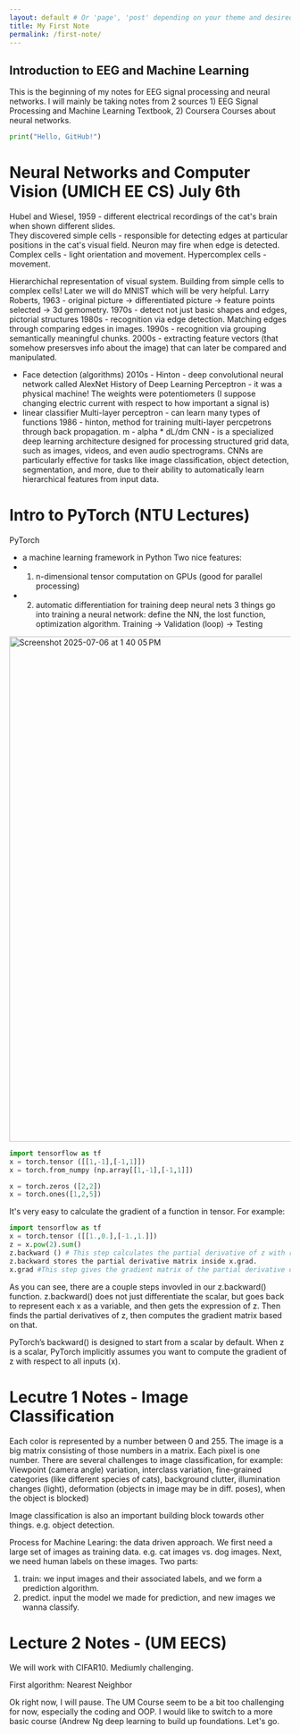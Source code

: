 ```yaml
---
layout: default # Or 'page', 'post' depending on your theme and desired layout
title: My First Note
permalink: /first-note/
---
```


## Introduction to EEG and Machine Learning
This is the beginning of my notes for EEG signal processing and neural networks. I will mainly be taking notes from 2 sources 1) EEG Signal Processing and Machine Learning Textbook, 2) Coursera Courses about neural networks.

```python
print("Hello, GitHub!")
```

# Neural Networks and Computer Vision (UMICH EE CS) July 6th
Hubel and Wiesel, 1959 - different electrical recordings of the cat's brain when shown different slides.  
They discovered simple cells - responsible for detecting edges at particular positions in the cat's visual field. Neuron may fire when edge is detected. Complex cells - light orientation and movement. Hypercomplex cells - movement.

Hierarchichal representation of visual system. Building from simple cells to complex cells! Later we will do MNIST which will be very helpful.
Larry Roberts, 1963 - original picture -> differentiated picture -> feature points selected -> 3d gemometry.
1970s - detect not just basic shapes and edges, pictorial structures
1980s - recognition via edge detection. Matching edges through comparing edges in images.
1990s - recognition via grouping semantically meaningful chunks.
2000s - extracting feature vectors (that somehow presersves info about the image) that can later be compared and manipulated.
- Face detection (algorithms)
2010s - Hinton - deep convolutional neural network called AlexNet
History of Deep Learning
Perceptron - it was a physical machine! The weights were potentiometers (I suppose changing electric current with respect to how important a signal is)
- linear classifier
Multi-layer perceptron - can learn many types of functions
1986 - hinton, method for training multi-layer percpetrons through back propagation. m - alpha * dL/dm
CNN -  is a specialized deep learning architecture designed for processing structured grid data, such as images, videos, and even audio spectrograms. CNNs are particularly effective for tasks like image classification, object detection, segmentation, and more, due to their ability to automatically learn hierarchical features from input data.

# Intro to PyTorch (NTU Lectures) 
PyTorch
- a machine learning framework in Python
Two nice features: 
- 1. n-dimensional tensor computation on GPUs (good for parallel processing)
- 2. automatic differentiation for training deep neural nets
3 things go into training a neural network: define the NN, the lost function, optimization algorithm.
Training -> Validation (loop) -> Testing
<img width="904" alt="Screenshot 2025-07-06 at 1 40 05 PM" src="https://github.com/user-attachments/assets/3c2d9939-dddd-4905-8250-397636279a8d" />

```python
import tensorflow as tf
x = torch.tensor ([[1,-1],[-1,1]]) 
x = torch.from_numpy (np.array[[1,-1],[-1,1]])

x = torch.zeros ([2,2])
x = torch.ones([1,2,5])
```
It's very easy to calculate the gradient of a function in tensor. For example:


```python
import tensorflow as tf
x = torch.tensor ([[1.,0.],[-1.,1.]]) 
z = x.pow(2).sum()
z.backward () # This step calculates the partial derivative of z with respect to x. ∂z/∂xᵢ for each element xᵢ in x. Since z = x₁² + x₂² + x₃² + x₄²,  ∂z/∂xᵢ = 2xᵢ = 2 times the whole matrix.
z.backward stores the partial derivative matrix inside x.grad.
x.grad #This step gives the gradient matrix of the partial derivative of z w.r.t. x
```
As you can see, there are a couple steps invovled in our z.backward() function. z.backward() does not just differentiate the scalar, but goes back to represent each x as a variable, and then gets the expression of z. Then finds the partial derivatives of z, then computes the gradient matrix based on that.

PyTorch’s backward() is designed to start from a scalar by default. When z is a scalar, PyTorch implicitly assumes you want to compute the gradient of z with respect to all inputs (x).

# Lecutre 1 Notes - Image Classification
Each color is represented by a number between 0 and 255.
The image is a big matrix consisting of those numbers in a matrix. Each pixel is one number.
There are several challenges to image classification, for example: Viewpoint (camera angle) variation, interclass variation, fine-grained categories (like different species of cats), background clutter, illumination changes (light), deformation (objects in image may be in diff. poses), when the object is blocked)

Image classification is also an important building block towards other things. e.g. object detection.

Process for Machine Learing: the data driven approach.
We first need a large set of images as training data. e.g. cat images vs. dog images. Next, we need human labels on these images. Two parts:
1. train: we input images and their associated labels, and we form a prediction algorithm.
2. predict. input the model we made for prediction, and new images we wanna classify.

 # Lecture 2 Notes - (UM EECS)
 We will work with CIFAR10. Mediumly challenging.

 First algorithm: Nearest Neighbor

 Ok right now, I will pause. The UM Course seem to be a bit too challenging for now, especially the coding and OOP. I would like to switch to a more basic course (Andrew Ng deep learning to build up foundations. Let's go.

 



 
 
